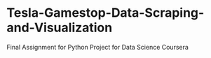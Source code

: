 # Tesla-Gamestop-Data-Scraping-and-Visualization
Final Assignment for Python Project for Data Science Coursera
